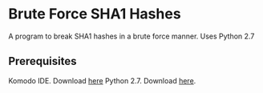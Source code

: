 # Brute Force SHA1 Hashes
A program to break SHA1 hashes in a brute force manner. 
Uses Python 2.7

## Prerequisites
Komodo IDE. Download [here](https://www.activestate.com/products/komodo-ide/download-ide/)
Python 2.7. Download [here](https://www.python.org/downloads/release/python-2715/).

